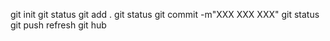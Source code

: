 git init
git status
git add . 
git status
git commit -m"XXX XXX XXX"
git status
git push
refresh git hub
